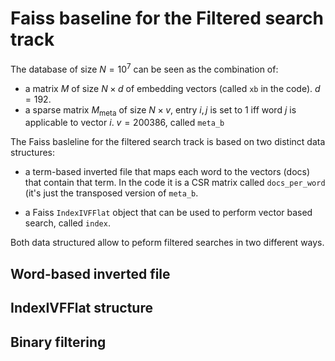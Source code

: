 
# Faiss baseline for the Filtered search track

The database of size $N=10^7$ can be seen as the combination of:

- a matrix $M$ of size $N \times d$ of embedding vectors (called `xb` in the code). $d=192$.
- a sparse matrix $M_\mathrm{meta}$ of size $N \times v$, entry $i,j$ is set to 1 iff word $j$ is applicable to vector $i$. $v=200386$, called `meta_b` 

The Faiss basleline for the filtered search track is based on two distinct data structures: 

- a term-based inverted file that maps each word to the vectors (docs) that contain that term.
In the code it is a CSR matrix called `docs_per_word` (it's just the transposed version of `meta_b`. 

- a Faiss `IndexIVFFlat` object that can be used to perform vector based search, called `index`. 

Both data structured allow to peform filtered searches in two different ways. 

## Word-based inverted file 




## IndexIVFFlat structure 




## Binary filtering 
